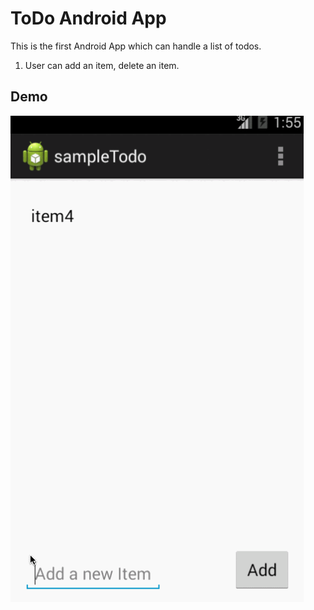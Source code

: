 # ToDo Android App
This is the first Android App which can handle a list of todos.
   1. User can add an item, delete an item.

## Demo
![demo](demo.gif "ToDo Android App Demo")
